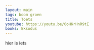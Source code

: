 ```yaml
---
layout: main
tags: boom groen
title: Toets
youtube: https://youtu.be/0oHKrHnR9tE
books: Eksodus
--- 
```

hier is iets 
